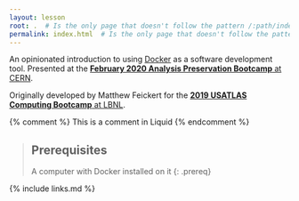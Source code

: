 ```yaml
---
layout: lesson
root: .  # Is the only page that doesn't follow the pattern /:path/index.html
permalink: index.html  # Is the only page that doesn't follow the pattern /:path/index.html
---
```

An opinionated introduction to using [Docker](https://www.docker.com/) as a software
development tool. Presented at the [**February 2020 Analysis Preservation Bootcamp** at CERN](https://awesome-workshop.github.io/2020-02-17-analysis-preservation-bootcamp/).

Originally developed by Matthew Feickert for the [**2019 USATLAS Computing Bootcamp** at LBNL](https://smeehan12.github.io/2019-08-19-usatlas-computing-bootcamp/).

<!-- this is an html comment -->

{% comment %} This is a comment in Liquid {% endcomment %}

> ## Prerequisites
>
> A computer with Docker installed on it
{: .prereq}

{% include links.md %}
